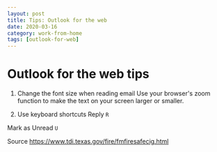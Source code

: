 ```yaml
---
layout: post
title: Tips: Outlook for the web
date: 2020-03-16
category: work-from-home
tags: [outlook-for-web]
---
```

# Outlook for the web tips


1. Change the font size when reading email
Use your browser's zoom function to make the text on your screen larger or smaller.

2. Use keyboard shortcuts
Reply
`R`

Mark as Unread
`U`

Source
https://www.tdi.texas.gov/fire/fmfiresafecig.html
